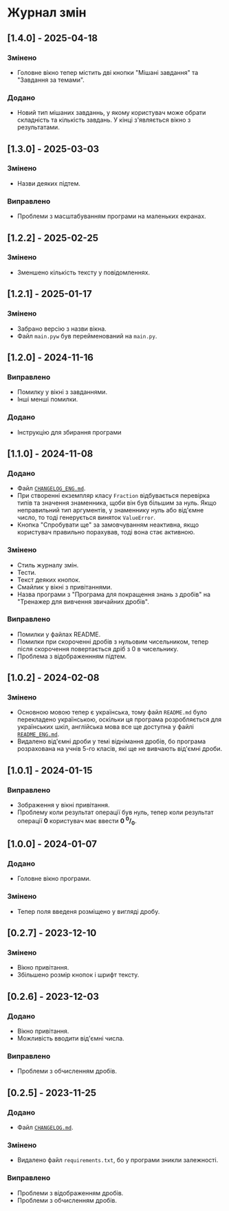 # Журнал змін  

## [1.4.0] - 2025-04-18
### Змінено
* Головне вікно тепер містить дві кнопки "Мішані завдання" та "Завдання за темами".

### Додано
* Новий тип мішаних завданнь, у якому користувач може обрати складність та кількість завдань. У кінці з'являється вікно з результатами.


## [1.3.0] - 2025-03-03
### Змінено
* Назви деяких підтем.

### Виправлено
* Проблеми з масштабуванням програми на маленьких екранах.


## [1.2.2] - 2025-02-25
### Змінено
* Зменшено кількість тексту у повідомленнях.


## [1.2.1] - 2025-01-17
### Змінено
* Забрано версію з назви вікна.
* Файл `main.pyw` був перейменований на `main.py`.


## [1.2.0] - 2024-11-16
### Виправлено
* Помилку у вікні з завданнями.
* Інші менші помилки.

### Додано
* Інструкцію для збирання програми


## [1.1.0] - 2024-11-08
### Додано
* Файл [`CHANGELOG_ENG.md`](./CHANGELOG_ENG.md).
* При створенні екземпляр класу `Fraction` відбувається перевірка типів та значення знаменника, щоби він був більшим за нуль. Якщо неправильний тип аргументів, у знаменнику нуль або від'ємне число, то тоді генерується виняток `ValueError`.
* Кнопка "Спробувати ще" за замовчуванням неактивна, якщо користувач правильно порахував, тоді вона стає активною.

### Змінено
* Стиль журналу змін.
* Тести.
* Текст деяких кнопок.
* Смайлик у вікні з привітаннями.
* Назва програми з "Програма для покращення знань з дробів" на "Тренажер для вивчення звичайних дробів".

### Виправлено
* Помилки у файлах README.
* Помилки при скороченні дробів з нульовим чисельником, тепер після скорочення повертається дріб з 0 в чисельнику.
* Проблема з відображеннням підтем.


## [1.0.2] - 2024-02-08
### Змінено
* Основною мовою тепер є українська, тому файл `README.md` було перекладено українською, оскільки ця програма розробляється для українських шкіл, англійська мова все ще доступна у файлі [`README_ENG.md`](./README_ENG.md).
* Видалено від'ємні дроби у темі віднімання дробів, бо програма розрахована на учнів 5-го класів, які ще не вивчають від'ємні дроби.


## [1.0.1] - 2024-01-15
### Виправлено
* Зображення у вікні привітання.
* Проблему коли результат операції був нуль, тепер коли результат операції  **0** користувач має ввести **0 <sup>0</sup>/<sub>0</sub>**.


## [1.0.0] - 2024-01-07
### Додано
* Головне вікно програми.

### Змінено
* Тепер поля введеня розміщено у вигляді дробу.


## [0.2.7] - 2023-12-10
### Змінено
* Вікно привітання.
* Збільшено розмір кнопок і шрифт тексту.


## [0.2.6] - 2023-12-03
### Додано 
* Вікно привітання.
* Можливість вводити від'ємні числа.

### Виправлено
* Проблеми з обчисленням дробів.


## [0.2.5] - 2023-11-25
### Додано
* Файл [`CHANGELOG.md`](CHANGELOG.md).

### Змінено
* Видалено файл `requirements.txt`, бо у програми зникли залежності.

### Виправлено
* Проблеми з відображенням дробів.
* Проблеми з обчисленням дробів.

